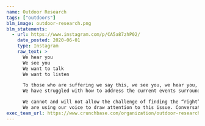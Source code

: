 ```yaml
---
name: Outdoor Research
tags: ["outdoors"]
blm_image: outdoor-research.png
blm_statements:
  - url: https://www.instagram.com/p/CA5a87zhP02/
    date_posted: 2020-06-01
    type: Instagram
    raw_text: >
      We hear you
      We see you
      We want to talk
      We want to listen

      To those who are suffering we say this, we see you, we hear you, we want to talk, we want to listen.
      We have struggled with how to address the current events surrounding the murder of George Floyd and those before him. We live in a country that has history of systemic and institutionalized racism and discrimination against marginalized and underrepresented communities. This is our reality.

      We cannot and will not allow the challenge of finding the “right” words to stop us from breaking our silence.
      We are using our voice to draw attention to this issue. Conversations are pivotal to finding a peaceful path forward. That’s why this dialogue cannot stop. That’s why we’re breaking our silence. Black lives matter.
exec_team_url: https://www.crunchbase.com/organization/outdoor-research/people
---
```

